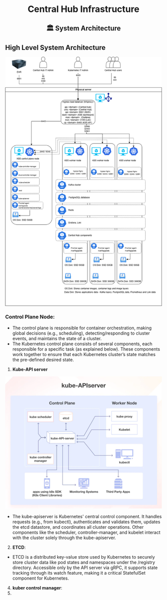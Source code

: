 <div align="center">
<h1>Central Hub Infrastructure</h1>
<h2> 🏛️ System Architecture </h2>
</div>

## High Level System Architecture

<div align="center">
<img alt="k8s_infra" src="/Images/K8s_Infra.drawio.png">
</div>

  ### **Control Plane Node**:

  - The control plane is responsible for container orchestration, making global decisions (e.g., scheduling), detecting/responding to cluster events, and maintains the state of a cluster.
  - The Kubernetes control plane consists of several components, each responsible for a specific task (as explained below). These components work together to ensure that each Kubernetes cluster’s state matches 
    the pre-defined desired state.

  1. **Kube-API server**

  <div align="center">
  <img alt="Kube-API-Server" src="/Images/Kube-API-Server.png">
  </div>

  - The kube-apiserver is Kubernetes' central control component. It handles requests (e.g., from kubectl), authenticates and validates them, updates the etcd datastore, and coordinates all cluster 
    operations. Other components like the scheduler, controller-manager, and kubelet interact with the cluster solely through the kube-apiserver.

  2. **ETCD**:
  - ETCD is a distributed key-value store used by Kubernetes to securely store cluster data like pod states and namespaces under the /registry directory. Accessible only by the API server via gRPC, it 
    supports state tracking through its watch feature, making it a critical StatefulSet component for Kubernetes.

  4. **kuber control manager**:
  5. 
